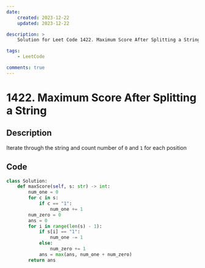 ```yaml
---
date:
    created: 2023-12-22
    updated: 2023-12-22

description: >
    Solution for Leet Code 1422. Maximum Score After Splitting a String

tags:
    - LeetCode

comments: true
---
```

# 1422. Maximum Score After Splitting a String

## Description

Iterate through the string and count number of `0` and `1` for each position

## Code

```python
class Solution:
    def maxScore(self, s: str) -> int:
        num_one = 0
        for c in s:
            if c == "1":
                num_one += 1
        num_zero = 0
        ans = 0
        for i in range(len(s) - 1):
            if s[i] == "1":
                num_one -= 1
            else:
                num_zero += 1
            ans = max(ans, num_one + num_zero)
        return ans
```